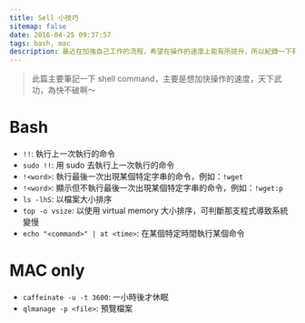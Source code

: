 ```yaml
---
title: Sell 小技巧
sitemap: false
date: 2016-04-25 09:37:57
tags: bash, mac
description: 最近在加強自己工作的流程，希望在操作的速度上能有所提升，所以紀錄一下有用的 shell command。
---
```


> 此篇主要筆記一下 shell command，主要是想加快操作的速度，天下武功，為快不破啊～

# Bash
- `!!`: 執行上一次執行的命令
- `sudo !!`: 用 sudo 去執行上一次執行的命令
- `!<word>`: 執行最後一次出現某個特定字串的命令，例如：`!wget`
- `!<word>`: 顯示但不執行最後一次出現某個特定字串的命令，例如：`!wget:p`
- `ls -lhS`: 以檔案大小排序
- `top -o vsize`: 以使用 virtual memory 大小排序，可判斷那支程式導致系統變慢
- `echo "<command>" | at <time>`: 在某個特定時間執行某個命令

# MAC only
- `caffeinate -u -t 3600`: 一小時後才休眠
- `qlmanage -p <file>`: 預覽檔案
